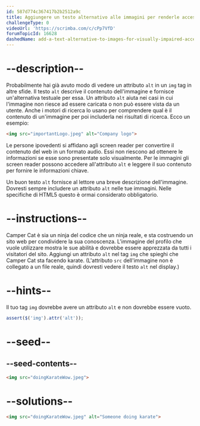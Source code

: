 ```yaml
---
id: 587d774c367417b2b2512a9c
title: Aggiungere un testo alternativo alle immagini per renderle accessibili agli ipovedenti
challengeType: 0
videoUrl: 'https://scrimba.com/c/cPp7VfD'
forumTopicId: 16628
dashedName: add-a-text-alternative-to-images-for-visually-impaired-accessibility
---
```


# --description--

Probabilmente hai già avuto modo di vedere un attributo `alt` in un `img` tag in altre sfide. Il testo `alt` descrive il contenuto dell'immagine e fornisce un'alternativa testuale per essa. Un attributo `alt` aiuta nei casi in cui l'immagine non riesce ad essere caricata o non può essere vista da un utente. Anche i motori di ricerca lo usano per comprendere qual è il contenuto di un'immagine per poi includerla nei risultati di ricerca. Ecco un esempio:

```html
<img src="importantLogo.jpeg" alt="Company logo">
```

Le persone ipovedenti si affidano agli screen reader per convertire il contenuto del web in un formato audio. Essi non riescono ad ottenere le informazioni se esse sono presentate solo visualmente. Per le immagini gli screen reader possono accedere all'attributo `alt` e leggere il suo contenuto per fornire le informazioni chiave.

Un buon testo `alt` fornisce al lettore una breve descrizione dell'immagine. Dovresti sempre includere un attributo `alt` nelle tue immagini. Nelle specifiche di HTML5 questo è ormai considerato obbligatorio.

# --instructions--

Camper Cat è sia un ninja del codice che un ninja reale, e sta costruendo un sito web per condividere la sua conoscenza. L'immagine del profilo che vuole utilizzare mostra le sue abilità e dovrebbe essere apprezzata da tutti i visitatori del sito. Aggiungi un attributo `alt` nel tag `img` che spieghi che Camper Cat sta facendo karate. (L'attributo `src` dell'immagine non è collegato a un file reale, quindi dovresti vedere il testo `alt` nel display.)

# --hints--

Il tuo tag `img` dovrebbe avere un attributo `alt` e non dovrebbe essere vuoto.

```js
assert($('img').attr('alt'));
```

# --seed--

## --seed-contents--

```html
<img src="doingKarateWow.jpeg">
```

# --solutions--

```html
<img src="doingKarateWow.jpeg" alt="Someone doing karate">
```
